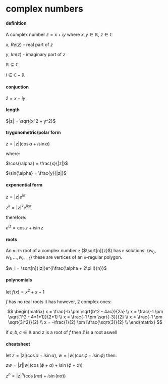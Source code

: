 # complex numbers

#### definition

A complex number $z=x+iy$ where $x,y \in \mathbb{R}$, $z \in \mathbb{C}$

$x$, $Re(z)$ - real part of $z$

$y$, $Im(z)$ - imaginary part of $z$

$\mathbb{R} \subsetneq \mathbb{C}$

$i \in \mathbb{C} - \mathbb{R}$

#### conjuction

$\bar{z} = x - iy$

#### length

$|z| = \sqrt{x^2 + y^2}$

#### trygonometric/polar form

$z = |z|(\cos{\alpha} + i\sin{\alpha})$

where:

$\cos{\alpha} = \frac{x}{|z|}$

$\sin{\alpha} = \frac{y}{|z|}$

#### exponential form

$z = |z|e^{i\alpha}$

$z^k = |z|^ke^{ik\alpha}$

therefore:

$e^{iz} = \cos{z} + i\sin{z}$

#### roots

An `n-th` root of a complex number `z` ($\sqrt[n]{z}$) has `n` solutions: $\{w_0, w_1, ..., w_{n-1}\}$ these are vertices of an `n`-regular polygon.

$w_l = \sqrt[n]{|z|}e^{i\frac{\alpha + 2\pi l}{n}}$

#### polynomials

let $f(x) = x^2 + x + 1$

$f$ has no real roots it has however, 2 complex ones:

$$
\begin{matrix}
	x = \frac{-b \pm \sqrt{b^2 - 4ac}}{2a} \\
	x = \frac{-1 \pm \sqrt{1^2 - 4*1*1}}{2*1} \\
	x = \frac{-1 \pm \sqrt{-3}}{2} \\
	x = \frac{-1 \pm \sqrt{3i^2}}{2} \\
	x = -\frac{1}{2} \pm i\frac{\sqrt{3}}{2} \\
\end{matrix}
$$

if $a,b,c \in \mathbb{R}$ and $z$ is a root of $f$ then $\bar{z}$ is a root aswell

#### cheatsheet

let $z = |z|(\cos{\alpha} + i\sin{\alpha})$, $w = |w|(\cos{\phi} + i\sin{\phi})$ then:

$zw = |z||w|(\cos(\phi + \alpha) + i\sin(\phi + \alpha))$

$z^n = |z|^n(\cos(n\alpha) + i\sin(n\alpha))$
